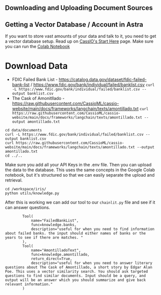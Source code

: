 ## Downloading and Uploading Document Sources


## Getting a Vector Database / Account in Astra

If you want to store vast amounts of your data and talk to it, you need to get a vector database setup. Read up on [CassIO's Start Here](https://cassio.org/start_here/) page. 
Make sure you can run the [Colab Notebook](http://colab.research.google.com/github/CassioML/cassio-website/blob/main/docs/frameworks/langchain/.colab/colab_qa-basic.ipynb)


# Download Data 

- FDIC Failed Bank List - https://catalog.data.gov/dataset/fdic-failed-bank-list / https://www.fdic.gov/bank/individual/failed/banklist.csv
    `curl -L https://www.fdic.gov/bank/individual/failed/banklist.csv --output banklist.csv`
- The Cask of Amonitllado - https://raw.githubusercontent.com/CassioML/cassio-website/main/docs/frameworks/langchain/texts/amontillado.txt 
    `curl https://raw.githubusercontent.com/CassioML/cassio-website/main/docs/frameworks/langchain/texts/amontillado.txt --output amontillado.txt`

```
cd data/documents
curl -L https://www.fdic.gov/bank/individual/failed/banklist.csv --output banklist.csv
curl https://raw.githubusercontent.com/CassioML/cassio-website/main/docs/frameworks/langchain/texts/amontillado.txt --output amontillado.txt
cd ../..
```


Make sure you add all your API Keys in the .env file. Then you can upload the data to the database. This uses the same concepts in the Google Colab notebook, but it's structured so that we can easily separate the upload and retrieval. 


```
cd /workspace/iris/
python utils/knowledge.py
```

After this is working we can add our tool to our `chainlit.py` file and see if it can answer questions. 

```
        Tool(
            name="FailedBankList",
            func=knowledge.banks,            
            description="useful for when you need to find information about failed banks. the input should either names of banks or the years to see if there are matches. "
        ),   
        Tool(
            name="AmontilladoText",
            func=knowledge.amontillado,
            return_direct=True,
            description="useful for when you need to answer literary questions about The Cask of Amontillado, a short story by Edgar Alan Poe. This uses a vector similarity search. You should ask targeted questions to find similar documents. Input should be a query, and output will be an answer which you should summarize and give back relevant information."
        ) 

```


